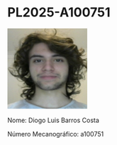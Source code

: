# PL2025-A100751

![image](images/100751.png)

Nome: Diogo Luis Barros Costa

Número Mecanográfico: a100751
